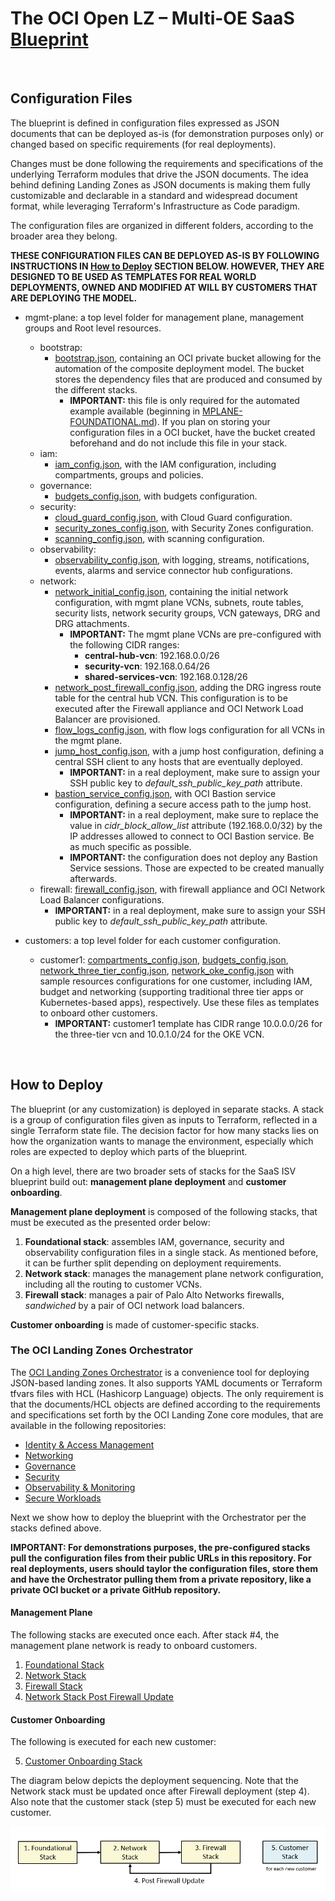 # **The OCI Open LZ &ndash; Multi-OE SaaS [Blueprint](#)**

&nbsp; 

## Configuration Files

The blueprint is defined in configuration files expressed as JSON documents that can be deployed as-is (for demonstration purposes only) or changed based on specific requirements (for real deployments). 

Changes must be done following the requirements and specifications of the underlying Terraform modules that drive the JSON documents. The idea behind defining Landing Zones as JSON documents is making them fully customizable and declarable in a standard and widespread document format, while leveraging Terraform's Infrastructure as Code paradigm.

The configuration files are organized in different folders, according to the broader area they belong. 

**THESE CONFIGURATION FILES CAN BE DEPLOYED AS-IS BY FOLLOWING INSTRUCTIONS IN [How to Deploy](#howtodeploy) SECTION BELOW. HOWEVER, THEY ARE DESIGNED TO BE USED AS TEMPLATES FOR REAL WORLD DEPLOYMENTS, OWNED AND MODIFIED AT WILL BY CUSTOMERS THAT ARE DEPLOYING THE MODEL.**

- mgmt-plane: a top level folder for management plane, management groups and Root level resources.
    - bootstrap:
        - [bootstrap.json](mgmt-plane/bootstrap/bootstrap.json), containing an OCI private bucket allowing for the automation of the composite deployment model. The bucket stores the dependency files that are produced and consumed by the different stacks.
            - **IMPORTANT:** this file is only required for the automated example available (beginning in [MPLANE-FOUNDATIONAL.md](./docs/MPLANE-FOUNDATIONAL.md)). If you plan on storing your configuration files in a OCI bucket, have the bucket created beforehand and do not include this file in your stack.
    - iam: 
        - [iam_config.json](mgmt-plane/iam/iam_config.json), with the IAM configuration, including compartments, groups and policies.
    - governance: 
        - [budgets_config.json](mgmt-plane/governance/budgets_config.json), with budgets configuration.
    - security: 
        - [cloud_guard_config.json](mgmt-plane/security/cloud_guard_config.json), with Cloud Guard configuration.
        - [security_zones_config.json](mgmt-plane/security/security_zones_config.json), with Security Zones configuration.
        - [scanning_config.json](mgmt-plane/security/scanning_config.json), with scanning configuration.
    - observability: 
        - [observability_config.json](mgmt-plane/observability/observability_config.json), with logging, streams, notifications, events, alarms and service connector hub configurations.
    - network: 
        - [network_initial_config.json](mgmt-plane/network/network_initial_config.json), containing the initial network configuration, with mgmt plane VCNs, subnets, route tables, security lists, network security groups, VCN gateways, DRG and DRG attachments.
            - **IMPORTANT:** The mgmt plane VCNs are pre-configured with the following CIDR ranges:
                - **central-hub-vcn**: 192.168.0.0/26
                - **security-vcn**: 192.168.0.64/26
                - **shared-services-vcn**: 192.168.0.128/26 
        - [network_post_firewall_config.json](mgmt-plane/network/network_post_firewall_config.json), adding the DRG ingress route table for the central hub VCN. This configuration is to be executed after the Firewall appliance and OCI Network Load Balancer are provisioned.
        - [flow_logs_config.json](mgmt-plane/network/flow_logs_config.json), with flow logs configuration for all VCNs in the mgmt plane.
        - [jump_host_config.json](mgmt-plane/network/jump_host_config.json), with a jump host configuration, defining a central SSH client to any hosts that are eventually deployed.
            - **IMPORTANT:** in a real deployment, make sure to assign your SSH public key to *default_ssh_public_key_path* attribute.
        - [bastion_service_config.json](mgmt-plane/network/bastion_service_config.json), with OCI Bastion service configuration, defining a secure access path to the jump host. 
            - **IMPORTANT:** in a real deployment, make sure to replace the value in *cidr_block_allow_list* attribute (192.168.0.0/32) by the IP addresses allowed to connect to OCI Bastion service. Be as much specific as possible.
            - **IMPORTANT:** the configuration does not deploy any Bastion Service sessions. Those are expected to be created manually afterwards.
    - firewall: [firewall_config.json](mgmt-plane/firewall/firewall_config.json), with firewall appliance and OCI Network Load Balancer configurations.
        - **IMPORTANT:** in a real deployment, make sure to assign your SSH public key to *default_ssh_public_key_path* attribute.

- customers: a top level folder for each customer configuration.
    - customer1: [compartments_config.json](customers/customer1/ccompartments_config.json), [budgets_config.json](customers/customer1/budgets_config.json), [network_three_tier_config.json](customers/customer1/network_three_tier_config.json), [network_oke_config.json](customers/customer1/network_oke_config.json) with sample resources configurations for one customer, including IAM, budget and networking (supporting traditional three tier apps or Kubernetes-based apps), respectively. Use these files as templates to onboard other customers.
        - **IMPORTANT:** customer1 template has CIDR range 10.0.0.0/26 for the three-tier vcn and 10.0.1.0/24 for the OKE VCN. 

&nbsp; 

## <a name="howtodeploy">How to Deploy</a>

The blueprint (or any customization) is deployed in separate stacks. A stack is a group of configuration files given as inputs to Terraform, reflected in a single Terraform state file. The decision factor for how many stacks lies on how the organization wants to manage the environment, especially which roles are expected to deploy which parts of the blueprint. 

On a high level, there are two broader sets of stacks for the SaaS ISV blueprint build out: **management plane deployment** and **customer onboarding**.

**Management plane deployment** is composed of the following stacks, that must be executed as the presented order below:
1. **Foundational stack**: assembles IAM, governance, security and observability configuration files in a single stack. As mentioned before, it can be further split depending on deployment requirements. 
2. **Network stack**: manages the management plane network configuration, including all the routing to customer VCNs.
3. **Firewall stack**: manages a pair of Palo Alto Networks firewalls, *sandwiched* by a pair of OCI network load balancers.

**Customer onboarding** is made of customer-specific stacks.

### The OCI Landing Zones Orchestrator

The [OCI Landing Zones Orchestrator](https://github.com/oci-landing-zones/terraform-oci-modules-orchestrator) is a convenience tool for deploying JSON-based landing zones. It also supports YAML documents or Terraform tfvars files with HCL (Hashicorp Language) objects. The only requirement is that the documents/HCL objects are defined according to the requirements and specifications set forth by the OCI Landing Zone core modules, that are available in the following repositories:

- [Identity & Access Management](https://github.com/oracle-quickstart/terraform-oci-cis-landing-zone-iam)
- [Networking](https://github.com/oci-landing-zones/terraform-oci-modules-networking)
- [Governance](https://github.com/oci-landing-zones/terraform-oci-modules-governance)
- [Security](https://github.com/oci-landing-zones/terraform-oci-modules-security)
- [Observability & Monitoring](https://github.com/oci-landing-zones/terraform-oci-modules-observability)
- [Secure Workloads](https://github.com/oracle-quickstart/terraform-oci-secure-workloads)

Next we show how to deploy the blueprint with the Orchestrator per the stacks defined above. 

**IMPORTANT: For demonstrations purposes, the pre-configured stacks pull the configuration files from their public URLs in this repository. For real deployments, users should taylor the configuration files, store them and have the Orchestrator pulling them from a private repository, like a private OCI bucket or a private GitHub repository.**  

#### Management Plane
The following stacks are executed once each. After stack #4, the management plane network is ready to onboard customers.
 1. [Foundational Stack](docs/MPLANE-FOUNDATIONAL.md)
 2. [Network Stack](docs/MPLANE-NETWORKING.md#stage1)
 3. [Firewall Stack](docs/MPLANE-FIREWALL.md)
 4. [Network Stack Post Firewall Update](docs/MPLANE-NETWORKING.md#stage2)

#### Customer Onboarding
The following is executed for each new customer:

 5. [Customer Onboarding Stack](docs/CUSTOMER-ONBOARDING.md)
 
 The diagram below depicts the deployment sequencing. Note that the Network stack must be updated once after Firewall deployment (step 4). Also note that the customer stack (step 5) must be executed for each new customer.

 ![Deployment Sequencing](../design/images/deployment-sequencing.png)

